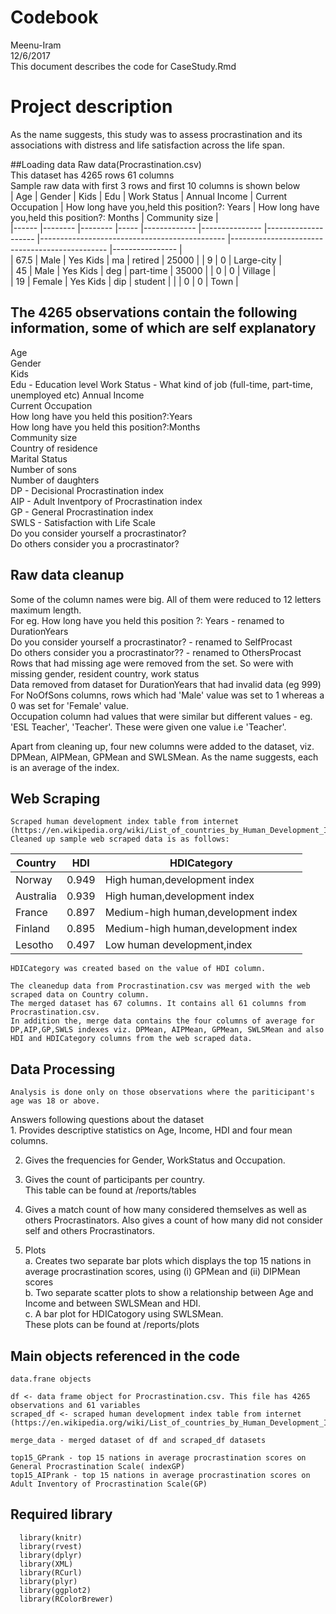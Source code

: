 # Codebook
Meenu-Iram  
12/6/2017  
This document describes the code for CaseStudy.Rmd

# Project description
As the name suggests, this study was to assess procrastination and its associations with distress and life satisfaction across the life span.

##Loading data
     Raw data(Procrastination.csv)                            
     This dataset has 4265 rows 61 columns                           
     Sample raw data with first 3 rows and first 10 columns is shown below                       
| Age  	| Gender 	| Kids     	| Edu 	| Work Status 	| Annual Income 	| Current Occupation 	| How long have you,held this position?: Years 	| How long have you,held this position?: Months 	| Community size |  
|------	|--------	|--------	|-----	|-------------	|---------------	|--------------------	|----------------------------------------------	|-----------------------------------------------	|----------------	|                                                         
| 67.5 	| Male   	| Yes Kids 	| ma  	| retired     	| 25000         	|                    	| 9                                            	| 0                                             	| Large-city     	|                                               
| 45   	| Male   	| Yes Kids 	| deg 	| part-time   	| 35000         	|                    	| 0                                            	| 0                                             	| Village        	|                                         
| 19   	| Female 	| Yes Kids 	| dip 	| student     	|               	|                    	| 0                                            	| 0                                             	| Town           	|

## The 4265 observations contain the following information, some of which are self explanatory      
  Age	  
  Gender  
  Kids	  
  Edu	- Education level 
  Work Status	- What kind of job (full-time, part-time, unemployed etc) 
  Annual Income	  
  Current Occupation	  
  How long have you held this position?:Years	  
  How long have you held this position?:Months  	
  Community size	  
  Country of residence	  
  Marital Status    	
  Number of sons	  
  Number of daughters   
  DP -  Decisional Procrastination index    
  AIP - Adult Inventpory of Procrastination index   
  GP - General Procrastination index    
  SWLS - Satisfaction with Life Scale   
  Do you consider yourself a procrastinator?  
  Do others consider you a procrastinator?  
  
## Raw data cleanup                           
  Some of the column names were big. All of them were reduced to 12 letters maximum length.                           
  For eg. How long have you held this position ?: Years - renamed to DurationYears                          
          Do you consider yourself a procrastinator? - renamed to SelfProcast                      
          Do others consider you a procrastinator?? - renamed to OthersProcast                        
  Rows that had missing age were removed from the set. So were with missing gender, resident country, work status     
  Data removed from dataset for DurationYears that had invalid data (eg 999)    
  For NoOfSons columns, rows which had 'Male' value was set to 1 whereas a 0 was set for 'Female' value.     
  Occupation column had values that were similar but different values - eg. 'ESL Teacher', 'Teacher'. These were given one value i.e 'Teacher'.                                     

  Apart from cleaning up, four new columns were added to the dataset, viz. DPMean, AIPMean, GPMean and SWLSMean. As the name suggests, each is an average of the index.  
  
## Web Scraping 

    Scraped human development index table from internet                                                                                        (https://en.wikipedia.org/wiki/List_of_countries_by_Human_Development_Index#Complete_list_of_countries) 
    Cleaned up sample web scraped data is as follows:                                                                
| Country   	| HDI   	| HDICategory                         	|
|-----------	|-------	|-------------------------------------	|
| Norway    	| 0.949 	| High human,development index        	|
| Australia 	| 0.939 	| High human,development index        	|
| France    	| 0.897 	| Medium-high human,development index 	|
| Finland   	| 0.895 	| Medium-high human,development index 	|
| Lesotho   	| 0.497 	| Low human development,index         	|

    HDICategory was created based on the value of HDI column.   

    The cleanedup data from Procrastination.csv was merged with the web scraped data on Country column.
    The merged dataset has 67 columns. It contains all 61 columns from Procrastination.csv.         
    In addition the, merge data contains the four columns of average for DP,AIP,GP,SWLS indexes viz. DPMean, AIPMean, GPMean, SWLSMean and also HDI and HDICategory columns from the web scraped data.          

## Data Processing
    Analysis is done only on those observations where the pariticipant's age was 18 or above.   
    
  Answers following questions about the dataset                                                                                                                  
      1. Provides descriptive statistics on Age, Income, HDI and four mean columns.                                     

  2. Gives the frequencies for Gender, WorkStatus and Occupation.   

  3. Gives the count of participants per country.     
      This table can be found at /reports/tables

  4. Gives a match count of how many considered themselves as well as others Procrastinators.
   Also gives a count of how many did not consider self and others Procrastinators. 

  5. Plots    
    a. Creates two separate bar plots which displays the top 15 nations in average procrastination scores, using (i) GPMean and (ii) DIPMean scores    
    b. Two separate scatter plots to show a relationship between Age and Income and between SWLSMean and HDI.    
    c. A bar plot for HDICatogory using SWLSMean.       
  These plots can be found at /reports/plots

##  Main objects referenced in the code    
    data.frane objects  

    df <- data frame object for Procrastination.csv. This file has 4265 observations and 61 variables
    scraped_df <- scraped human development index table from internet (https://en.wikipedia.org/wiki/List_of_countries_by_Human_Development_Index#Complete_list_of_countries)

    merge_data - merged dataset of df and scraped_df datasets

    top15_GPrank - top 15 nations in average procrastination scores on General Procrastination Scale( indexGP)
    top15_AIPrank - top 15 nations in average procrastination scores on Adult Inventory of Procrastination Scale(GP)

## Required library
      library(knitr)
      library(rvest)
      library(dplyr)
      library(XML)
      library(RCurl)
      library(plyr)
      library(ggplot2)
      library(RColorBrewer)
